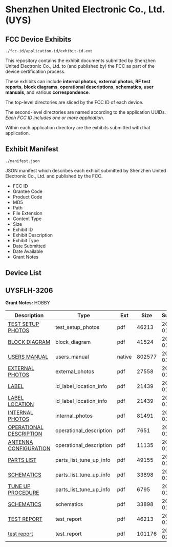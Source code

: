 # Shenzhen United Electronic Co., Ltd. (UYS)
## FCC Device Exhibits

```
./fcc-id/application-id/exhibit-id.ext
```

This repository contains the exhibit documents submitted by Shenzhen United Electronic Co., Ltd. to (and published by) the FCC as part of the device certification process.

These exhibits can include **internal photos**, **external photos**, **RF test reports**, **block diagrams**, **operational descriptions**, **schematics**, **user manuals**, and various **correspondence**.

The top-level directories are sliced by the FCC ID of each device.

The second-level directories are named according to the application UUIDs. *Each FCC ID includes one or more application.*

Within each application directory are the exhibits submitted with that application. 

## Exhibit Manifest

```
./manifest.json
```

JSON manifest which describes each exhibit submitted by Shenzhen United Electronic Co., Ltd. and published by the FCC.

- FCC ID
- Grantee Code
- Product Code
- MD5
- Path
- File Extension
- Content Type
- Size
- Exhibit ID
- Exhibit Description
- Exhibit Type
- Date Submitted
- Date Available
- Grant Notes

## Device List
## UYSFLH-3206
**Grant Notes:** HOBBY

| Description | Type | Ext | Size | Submitted | Available |
| ----------- | ---- | --- | ---- | --------- | --------- |
| [TEST SETUP PHOTOS](UYSFLH-3206/1296fb0366b3e833a0f1d294d6afbaaa/752636.pdf) | test_setup_photos | pdf | 46213 | 2007-01-30 | 2007-01-30 |
| [BLOCK DIAGRAM](UYSFLH-3206/1296fb0366b3e833a0f1d294d6afbaaa/752628.pdf) | block_diagram | pdf | 41524 | 2007-01-30 | 2007-01-30 |
| [USERS MANUAL](UYSFLH-3206/1296fb0366b3e833a0f1d294d6afbaaa/752640.native) | users_manual | native | 802577 | 2007-01-30 | 2007-01-30 |
| [EXTERNAL PHOTOS](UYSFLH-3206/1296fb0366b3e833a0f1d294d6afbaaa/752629.pdf) | external_photos | pdf | 27558 | 2007-01-30 | 2007-01-30 |
| [LABEL](UYSFLH-3206/1296fb0366b3e833a0f1d294d6afbaaa/752630.pdf) | id_label_location_info | pdf | 21439 | 2007-01-30 | 2007-01-30 |
| [LABEL LOCATION](UYSFLH-3206/1296fb0366b3e833a0f1d294d6afbaaa/752630.pdf) | id_label_location_info | pdf | 21439 | 2007-01-30 | 2007-01-30 |
| [INTERNAL PHOTOS](UYSFLH-3206/1296fb0366b3e833a0f1d294d6afbaaa/752632.pdf) | internal_photos | pdf | 81491 | 2007-01-30 | 2007-01-30 |
| [OPERATIONAL DESCRIPTION](UYSFLH-3206/1296fb0366b3e833a0f1d294d6afbaaa/752633.pdf) | operational_description | pdf | 7651 | 2007-01-30 | 2007-01-30 |
| [ANTENNA CONFIGURATION](UYSFLH-3206/1296fb0366b3e833a0f1d294d6afbaaa/752639.pdf) | operational_description | pdf | 11135 | 2007-01-30 | 2007-01-30 |
| [PARTS LIST](UYSFLH-3206/1296fb0366b3e833a0f1d294d6afbaaa/752634.pdf) | parts_list_tune_up_info | pdf | 49155 | 2007-01-30 | 2007-01-30 |
| [SCHEMATICS](UYSFLH-3206/1296fb0366b3e833a0f1d294d6afbaaa/752635.pdf) | parts_list_tune_up_info | pdf | 33898 | 2007-01-30 | 2007-01-30 |
| [TUNE UP PROCEDURE](UYSFLH-3206/1296fb0366b3e833a0f1d294d6afbaaa/752638.pdf) | parts_list_tune_up_info | pdf | 6795 | 2007-01-30 | 2007-01-30 |
| [SCHEMATICS](UYSFLH-3206/1296fb0366b3e833a0f1d294d6afbaaa/752635.pdf) | schematics | pdf | 33898 | 2007-01-30 | 2007-01-30 |
| [TEST REPORT](UYSFLH-3206/1296fb0366b3e833a0f1d294d6afbaaa/752636.pdf) | test_report | pdf | 46213 | 2007-01-30 | 2007-01-30 |
| [test report](UYSFLH-3206/1296fb0366b3e833a0f1d294d6afbaaa/754001.pdf) | test_report | pdf | 101176 | 2007-02-01 | 2007-01-30 |
